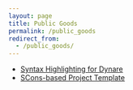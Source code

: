 ```yaml
---
layout: page
title: Public Goods
permalink: /public_goods
redirect_from:
  - /public_goods/
---
```


- [Syntax Highlighting for Dynare](https://github.com/shihhsuanhsu/vscode-dynare-syntax)
- [SCons-based Project Template](https://github.com/shihhsuanhsu/project-template)

